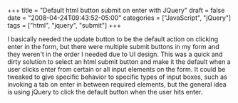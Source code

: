 +++
title = "Default html button submit on enter with JQuery"
draft = false
date = "2008-04-24T09:43:52-05:00"
categories = ["JavaScript", "jQuery"]
tags = ["html", "jquery", "submit"]
+++


I basically needed the update button to be the default action on
clicking enter in the form, but there were multiple submit buttons in my
form and they weren't in the order I needed due to UI design. This was a
quick and dirty solution to select an html submit button and make it the
default when a user clicks enter from certain or all input elements on
the form. It could be tweaked to give specific behavior to specific
types of input boxes, such as invoking a tab on enter in between
required elements, but the general idea is using jQuery to click the
default button when the user hits enter.  

<div>
  <script src="https://gist.github.com/jlcrow/b0c2dce051ffd857084b.js"></script>
</div>
